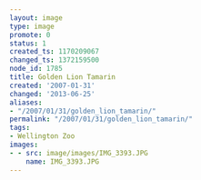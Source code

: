 ```yaml
---
layout: image
type: image
promote: 0
status: 1
created_ts: 1170209067
changed_ts: 1372159500
node_id: 1785
title: Golden Lion Tamarin
created: '2007-01-31'
changed: '2013-06-25'
aliases:
- "/2007/01/31/golden_lion_tamarin/"
permalink: "/2007/01/31/golden_lion_tamarin/"
tags:
- Wellington Zoo
images:
- - src: image/images/IMG_3393.JPG
    name: IMG_3393.JPG
---
```


